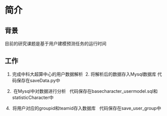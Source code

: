 # 简介
## 背景
<p> 目前的研究课题是基于用户建模预测任务的运行时间
  
## 工作

  1.  完成中科大超算中心的用户数据解析
  2.  将解析后的数据存入Mysql数据库
    代码保存在saveData.py中
  
  3.  在Mysql中对数据进行分析
    代码保存在basecharacter_usermodel.sql和statisticCharacter中
  
  4.  将用户对应的groupid和teamid存入数据库
    代码保存在save_user_group中
